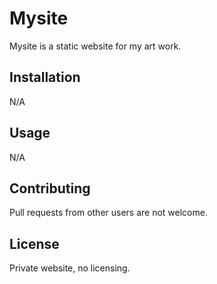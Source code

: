 # Mysite

Mysite is a static website for my art work. 

## Installation

N/A

## Usage

N/A

## Contributing

Pull requests from other users are not welcome. 

## License

Private website, no licensing.
